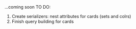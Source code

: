 ...coming soon
TO DO:

1. Create serializers: nest attributes for cards (sets and colrs)
2. Finish query building for cards
